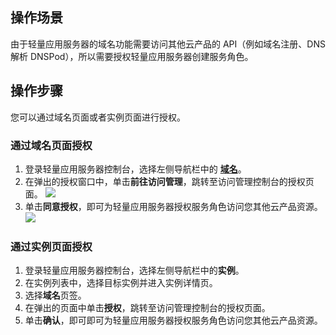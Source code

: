 ## 操作场景
由于轻量应用服务器的域名功能需要访问其他云产品的 API（例如域名注册、DNS 解析 DNSPod），所以需要授权轻量应用服务器创建服务角色。


## 操作步骤
您可以通过域名页面或者实例页面进行授权。

### 通过域名页面授权
1. 登录轻量应用服务器控制台，选择左侧导航栏中的 [**域名**](https://console.cloud.tencent.com/lighthouse/domain)。
2. 在弹出的授权窗口中，单击**前往访问管理**，跳转至访问管理控制台的授权页面。
![](https://qcloudimg.tencent-cloud.cn/raw/c580dd4d5e428896ab914eca20cb8110.png)
3. 单击**同意授权**，即可为轻量应用服务器授权服务角色访问您其他云产品资源。
![](https://qcloudimg.tencent-cloud.cn/raw/d98bca3ccc09bb3df1b8aa747276a289.png)

### 通过实例页面授权
1. 登录轻量应用服务器控制台，选择左侧导航栏中的**实例**。
2. 在实例列表中，选择目标实例并进入实例详情页。
3. 选择**域名**页签。
4. 在弹出的页面中单击**授权**，跳转至访问管理控制台的授权页面。
5. 单击**确认**，即可即可为轻量应用服务器授权服务角色访问您其他云产品资源。
